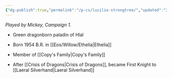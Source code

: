 ```yaml
---
{"dg-publish":true,"permalink":"/p-cs/lucilio-strongtree/","updated":"2024-12-24T21:59:33.181-05:00"}
---
```


*Played by Mickey, Campaign 1.*

- Green dragonborn paladin of Hlal
- Born 1954 B.R. in [[Eos/Willow/Ethelia\|Ethelia]]
- Member of [[Copy's Family\|Copy's Family]]

- After [[Crisis of Dragons\|Crisis of Dragons]], became First Knight to [[Laeral Silverhand\|Laeral Silverhand]]